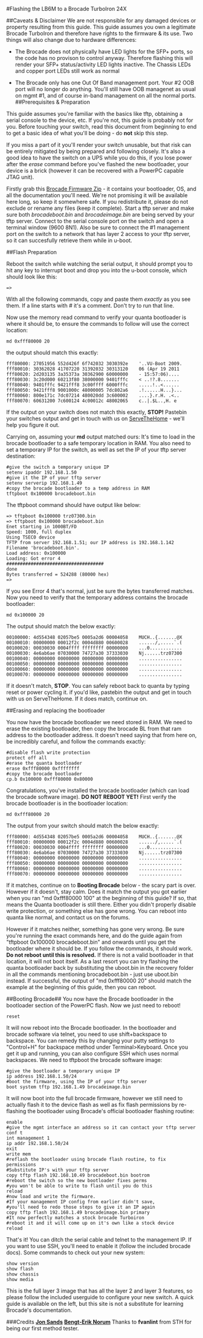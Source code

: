 
#Flashing the LB6M to a Brocade TurboIron 24X

##Caveats & Disclaimer
We are not responsible for any damaged devices or property resulting from this guide. This guide assumes you own a legitimate Brocade TurboIron and therefore have rights to the firmware & its use.
Two things will also change due to hardware differences:

* The Brocade does not physically have LED lights for the SFP+ ports, so the code has no provison to control anyway. Therefore flashing this will render your SFP+ status/activity LED lights inactive. The Chassis LEDs and copper port LEDs still work as normal

* The Brocade only has one Out Of Band management port. Your #2 OOB port will no longer do anything. You'll still have OOB managenet as usual on mgmt #1, and of course in-band management on all the normal ports.
##Prerequisites & Preparation

This guide assumes you're familiar with the basics like tftp, obtaining a serial console to the device, etc. If you're not, this guide is probably not for you. Before touching your switch, read this document from beginning to end to get a basic idea of what you'll be doing - do **not** skip this step.

If you miss a part of it you'll render your switch unusable, but that risk can be entirely mitigated by being prepared and following closely. It's also a good idea to have the switch on a UPS while you do this, if you lose power after the *erase* command before you've flashed the new bootloader, your device is a brick (however it can be recovered with a PowerPC capable JTAG unit).

Firstly grab this [Brocade Firmware Zip](http://brokeaid.com/files/Brocade-TI.zip) - it contains your bootloader, OS, and all the documentation you'll need. We're not promising it will be available here long, so keep it somewhere safe. If you redistribute it, please do not exclude or rename any files (keep it complete). Start a tftp server and make sure both *brocadeboot.bin* and *brocadeimage.bin* are being served by your tftp server. 
Connect to the serial console  port on the switch and open a terminal window (9600 8N1). Also be sure to connect the #1 management port on the switch to a network that has layer 2 access to your tftp server, so it can succesfully retrieve them while in u-boot.


##Flash Preparation 

Reboot the switch while watching the serial output, it should prompt you to hit any key to interrupt boot and drop you into the u-boot console, which should look like this:

```
=>
```

With all the following commands, copy and paste them *exactly* as you see them. If a line starts with # it's a comment. Don't try to run that line. 

Now use the memory read command to verify your quanta bootloader is where it should be, to ensure the commands to follow will use the correct location:

```
md 0xfff80000 20
```

the output should match this exactly:

```
fff80000: 27051956 552d426f 6f742032 3030392e    '..VU-Boot 2009.
fff80010: 30362028 41707220 31392032 30313120    06 (Apr 19 2011 
fff80020: 2d203135 3a35373a 30362900 60000000    - 15:57:06)....
fff80030: 3c20d000 60213f80 38000000 9401fffc    < ..!?.8.......
fff80040: 9401fffc 9421fff8 3c00ffff 6000fffc    .....!..<......
fff80050: 9421fff8 9001000c 48000005 7dc802a6    .!......H...}...
fff80060: 800e171c 7dc07214 480020dd 3c600002    ....}.r.H. .<..
fff80070: 60631200 7c600124 4c00012c 48002065    c..|.$L..,H. e
```

If the output on your switch does not match this exactly, **STOP!** Pastebin your switches output and get in touch with us on [ServeTheHome](https://forums.servethehome.com/index.php?threads/quanta-lb6m-10gbe-discussion.8002/) - we'll help you figure it out.

Carrying on, assuming your **md** output matched ours: It's time to load in the brocade bootloader to a safe temporary location in RAM. You also need to set a temporary IP for the switch, as well as set the IP of your tftp server destination:


```
#give the switch a temporary unique IP
setenv ipaddr 192.168.1.50
#give it the IP of your tftp server
setenv serverip 192.168.1.49
#copy the brocade bootloader to a temp address in RAM
tftpboot 0x100000 brocadeboot.bin
```

The tftpboot command should have output like below:
```
=> tftpboot 0x100000 trz07300.bin
=> tftpboot 0x100000 brocadeboot.bin
Enet starting in 1000BT/FD
Speed: 1000, full duplex
Using TSEC0 device
TFTP from server 192.168.1.51; our IP address is 192.168.1.142
Filename 'brocadeboot.bin'.
Load address: 0x100000
Loading: Got error 4
####################################
done
Bytes transferred = 524288 (80000 hex)
=>
```

If you see Error 4 that's normal, just be sure the bytes transferred matches. Now you need to verify that the temporary address contains the brocade bootloader:

```
md 0x100000 20
```

The output should match the below exactly:

```
00100000: 4d554348 02057be5 0005a2d6 00004058    MUCH..{.......@X
00100010: 00000000 00012f2c 0004d880 00600028    ....../,.....`.(
00100020: 00030030 0004ffff ffffffff 00000000    ...0............
00100030: 4e6ab6ae 07030000 74727a30 37333030    Nj......trz07300
00100040: 00000000 00000000 00000000 00000000    ................
00100050: 00000000 00000000 00000000 00000000    ................
00100060: 00000000 00000000 00000000 00000000    ................
00100070: 00000000 00000000 00000000 00000000    ................
```
If it doesn't match, **STOP**. You can safely reboot back to quanta by typing reset or power cycling it. if you'd like, pastebin the output and get in touch with us on ServeTheHome. If it does match, continue on.

##Erasing and replacing the bootloader

You now have the brocade bootloader we need stored in RAM. We need to erase the existing bootloader, then copy the brocade BL from that ram address to the bootloader address. It doesn't need saying that from here on, be incredibly careful, and follow the commands exactly:

```
#disable flash write protection
protect off all
#erase the quanta bootloader
erase 0xfff80000 0xffffffff
#copy the brocade bootloader
cp.b 0x100000 0xfff80000 0x80000
```
Congratulations, you've installed the brocade bootloader (which can load the brocade software image). **DO NOT REBOOT YET!** First verify the brocade bootloader is in the bootloader location:

```
md 0xfff80000 20
```

The output from your switch should match the below exactly:

```
fff80000: 4d554348 02057be5 0005a2d6 00004058    MUCH..{.......@X
fff80010: 00000000 00012f2c 0004d880 00600028    ....../,.....`.(
fff80020: 00030030 0004ffff ffffffff 00000000    ...0............
fff80030: 4e6ab6ae 07030000 74727a30 37333030    Nj......trz07300
fff80040: 00000000 00000000 00000000 00000000    ................
fff80050: 00000000 00000000 00000000 00000000    ................
fff80060: 00000000 00000000 00000000 00000000    ................
fff80070: 00000000 00000000 00000000 00000000    ................
```

If it matches, continue on to **Booting Brocade** below - the scary part is over. However if it doesn't, stay calm. Does it match the output you got earlier when you ran "md 0xfff80000 100" at the beginning of this guide? If so, that means the Quanta bootloader is still there. Either you didn't properly disable write protection, or something else has gone wrong. You can reboot into quanta like normal, and contact us on the forums. 

However if it matches neither, something has gone very wrong. Be sure you're running the exact commands here, and do the guide again from "tftpboot 0x100000 brocadeboot.bin" and onwards until you get the bootloader where it should be. If you follow the commands, it should work. **Do not reboot until this is resolved.** If there is not a valid bootloader in that location, it will not boot itself. As a last resort you can try flashing the quanta bootloader back by substituting the uboot.bin in the recovery folder in all the commands mentioning brocadeboot.bin - just use uboot.bin instead. If successful, the output of  "md 0xfff80000 20" should match the example at the beginning of this guide, then you can reboot.

##Booting Brocade##
You now have the Brocade bootloader in the bootloader section of the PowerPC flash. Now we just need to reboot! 

```
reset
```
It will now reboot into the Brocade bootloader. In the bootloader and brocade software via telnet, you need to use shift+backspace to backspace. You can remedy this by changing your putty settings to "Control+H" for backspace method under Terminal>Keyboard. Once you get it up and running, you can also configure SSH which uses normal backspaces.
 We need to tftpboot the brocade software image:

```
#give the bootloader a temporary unique IP
ip address 192.168.1.50/24
#boot the firmware, using the IP of your tftp server
boot system tftp 192.168.1.49 brocadeimage.bin
```

It will now boot into the full brocade firmware, however we still need to actually flash it to the device flash as well as fix flash permissions by re-flashing the bootloader using Brocade's official bootloader flashing routine:

```
enable
#give the mgmt interface an address so it can contact your tftp server
conf t
int management 1
ip addr 192.168.1.50/24
exit
write mem
#reflash the bootloader using brocade flash routine, to fix permissions 
#Substitute IP's with your tftp server
copy tftp flash 192.168.10.49 brocadeboot.bin bootrom
#reboot the switch so the new bootloader fixes perms
#you won't be able to write to flash until you do this
reload
#now load and write the firmware. 
#If your management IP config from earlier didn't save, 
#you'll need to redo those steps to give it an IP again
copy tftp flash 192.168.1.49 brocadeimage.bin primary
#It now perfectly matches a stock brocade Turboiron
#reboot it and it will come up on it's own like a stock device
reload
```

That's it! You can ditch the serial cable and telnet to the management IP. If you want to use SSH, you'll need to enable it (follow the included brocade docs). Some commands to check out your new system:

```
show version
show flash
show chassis
show media
```
This is the full layer 3 image that has all the layer 2 and layer 3 features, so please follow the included userguide to configure your new switch. A quick guide is available on the left, but this site is not a substitute for learning Brocade's documentation.



###Credits
[**Jon Sands**](http://fohdeesha.com/)
[**Bengt-Erik Norum**](http://amateurfoundation.org/)
Thanks to **fvanlint** from STH for being our first method tester.


